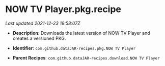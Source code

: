 # NOW TV Player.pkg.recipe

_Last updated 2021-12-23 19:58:07Z_

- **Description**: Downloads the latest version of NOW TV Player and creates a versioned PKG.

- **Identifier**: `com.github.dataJAR-recipes.pkg.NOW TV Player`

- **Parent Recipes**: `com.github.dataJAR-recipes.download.NOW TV Player`